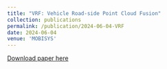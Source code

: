 ```yaml
---
title: "VRF: Vehicle Road-side Point Cloud Fusion"
collection: publications
permalink: /publication/2024-06-04-VRF
date: 2024-06-04
venue: 'MOBISYS'
---
```

[Download paper here]([http://academicpages.github.io/files/paper1.pdf](https://dl.acm.org/doi/abs/10.1145/3643832.3661874))
